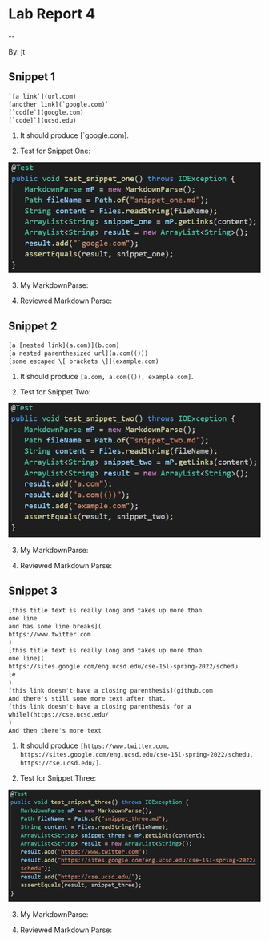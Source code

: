 # Lab Report 4
--

By: jt

## Snippet 1

```
`[a link`](url.com)
[another link](`google.com)`
[`cod[e`](google.com)
[`code]`](ucsd.edu)
```

1. It should produce [`google.com].

2. Test for Snippet One:

![Snippet 1 Test](https://raw.githubusercontent.com/jt-ucsd/cse15l-lab-report-4/main/Test%20for%20Snippet%20One.JPG)

3. My MarkdownParse:

4. Reviewed Markdown Parse: 

## Snippet 2

```
[a [nested link](a.com)](b.com)
[a nested parenthesized url](a.com(()))
[some escaped \[ brackets \]](example.com)
```

1. It should produce `[a.com, a.com(()), example.com]`.

2. Test for Snippet Two:

![Snippet 2 Test](https://raw.githubusercontent.com/jt-ucsd/cse15l-lab-report-4/main/Test%20for%20Snippet%20Two.JPG)

3. My MarkdownParse:

4. Reviewed Markdown Parse: 

## Snippet 3

```
[this title text is really long and takes up more than
one line
and has some line breaks](
https://www.twitter.com
)
[this title text is really long and takes up more than
one line](
https://sites.google.com/eng.ucsd.edu/cse-15l-spring-2022/schedu
le
)
[this link doesn't have a closing parenthesis](github.com
And there's still some more text after that.
[this link doesn't have a closing parenthesis for a
while](https://cse.ucsd.edu/
)
And then there's more text
```

1. It should produce `[https://www.twitter.com, https://sites.google.com/eng.ucsd.edu/cse-15l-spring-2022/schedu, https://cse.ucsd.edu/]`.

2. Test for Snippet Three:

![Snippet 3 Test](https://raw.githubusercontent.com/jt-ucsd/cse15l-lab-report-4/main/Test%20for%20Snippet%20Three.JPG)

3. My MarkdownParse:

4. Reviewed Markdown Parse:  